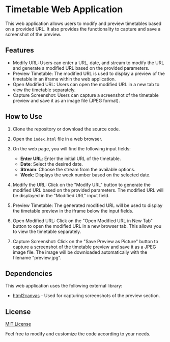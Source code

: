 # Timetable Web Application

This web application allows users to modify and preview timetables based on a provided URL. It also provides the functionality to capture and save a screenshot of the preview.

## Features

- Modify URL: Users can enter a URL, date, and stream to modify the URL and generate a modified URL based on the provided parameters.
- Preview Timetable: The modified URL is used to display a preview of the timetable in an iframe within the web application.
- Open Modified URL: Users can open the modified URL in a new tab to view the timetable separately.
- Capture Screenshot: Users can capture a screenshot of the timetable preview and save it as an image file (JPEG format).

## How to Use

1. Clone the repository or download the source code.

2. Open the `index.html` file in a web browser.

3. On the web page, you will find the following input fields:
   - **Enter URL**: Enter the initial URL of the timetable.
   - **Date**: Select the desired date.
   - **Stream**: Choose the stream from the available options.
   - **Week**: Displays the week number based on the selected date.

4. Modify the URL: Click on the "Modify URL" button to generate the modified URL based on the provided parameters. The modified URL will be displayed in the "Modified URL" input field.

5. Preview Timetable: The generated modified URL will be used to display the timetable preview in the iframe below the input fields.

6. Open Modified URL: Click on the "Open Modified URL in New Tab" button to open the modified URL in a new browser tab. This allows you to view the timetable separately.

7. Capture Screenshot: Click on the "Save Preview as Picture" button to capture a screenshot of the timetable preview and save it as a JPEG image file. The image will be downloaded automatically with the filename "preview.jpg".

## Dependencies

This web application uses the following external library:

- [html2canvas](https://html2canvas.hertzen.com/) - Used for capturing screenshots of the preview section.

## License

[MIT License](LICENSE)

Feel free to modify and customize the code according to your needs.

